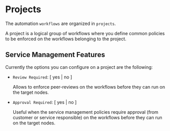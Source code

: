 # Projects

The automation `workflows` are organized in `projects`.

A project is a logical group of workflows where you define common policies to be enforced on the workflows belonging to the project.

## Service Management Features

Currently the options you can configure on a project are the following:

- `Review Required`: [ yes | no ]

  Allows to enforce peer-reviews on the workflows before they can run on the target nodes.

- `Approval Required`: [ yes | no ]

  Useful when the service management policies require approval (from customer or service responsible) on the workflows before they can run on the target nodes.
